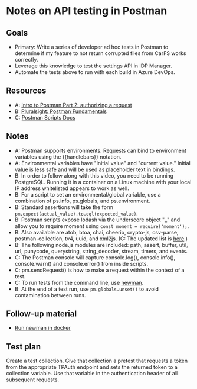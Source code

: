 # Notes on API testing in Postman

## Goals

* Primary: Write a series of developer ad hoc tests in Postman to determine if my feature to not return corrupted files from CarFS works correctly.
* Leverage this knowledge to test the settings API in IDP Manager.
* Automate the tests above to run with each build in Azure DevOps.

## Resources

* A: [Intro to Postman Part 2: authorizing a request](https://www.youtube.com/watch?v=Q23wkkfezfM)
* B: [Pluralsight: Postman Fundamentals](https://app.pluralsight.com/library/courses/postman-fundamentals/table-of-contents)
* C: [Postman Scripts Docs](https://learning.getpostman.com/docs/postman/scripts/intro-to-scripts/)

## Notes

* A: Postman supports environments. Requests can bind to environment variables using the {{handlebars}} notation.
* A: Environmental variables have "initial value" and "current value." Initial value is less safe and will be used as placeholder text in bindings.
* B: In order to follow along with this video, you need to be running PostgreSQL. Running it in a container on a Linux machine with your local IP address whitelisted appears to work as well.
* B: For a script to set an environmental/global variable, use a combination of ps.info, ps.globals, and ps.environment.
* B: Standard assertions will take the form ``pm.expect(actual_value).to.eql(expected_value)``.
* B: Postman scripts expose lodash via the underscore object "\_" and allow you to require moment using ``const moment = require('moment');``.
* B: Also available are atob, btoa, chai, cheerio, crypto-js, csv-parse, postman-collection, tv4, uuid, and xml2js. (C: The updated list is [here](https://learning.getpostman.com/docs/postman/scripts/postman-sandbox-api-reference/).)
* B: The following node.js modules are included: path, assert, buffer, util, url, punycode, querystring, string_decoder, stream, timers, and events.
* C: The Postman console will capture console.log(), console.info(), console.warn() and console.error() from inside scripts.
* C: pm.sendRequest() is how to make a request within the context of a test.
* C: To run tests from the command line, use [newman](https://learning.getpostman.com/docs/postman/collection-runs/command-line-integration-with-newman/).
* B: At the end of a test run, use ``pm.globals.unset()`` to avoid contamination between runs.

## Follow-up material

* [Run newman in docker](https://blog.getpostman.com/2015/08/07/using-the-newman-docker-image-in-windows/?_ga=2.10299253.1744532843.1573582985-718741910.1572298901)

## Test plan

Create a test collection. Give that collection a pretest that requests a token from the appropriate TPAuth endpoint and sets the returned token to a collection variable. Use that variable in the authentication header of all subsequent requests.
